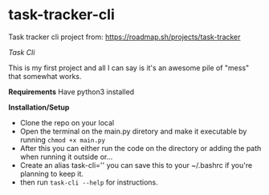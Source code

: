 # task-tracker-cli
Task tracker cli project from: https://roadmap.sh/projects/task-tracker

*Task Cli*

This is my first project and all I can say is it's an awesome pile of "mess" that somewhat works.

**Requirements**
Have python3 installed

**Installation/Setup**
- Clone the repo on your local
- Open the terminal on the main.py diretory and make it executable by running `chmod +x main.py`
- After this you can either run the code on the directory or adding the path when running it outside or...
- Create an alias task-cli='<file with full directory>' you can save this to your ~/.bashrc if you're planning to keep it.
- then run `task-cli --help` for instructions.
